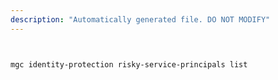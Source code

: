 ```yaml
---
description: "Automatically generated file. DO NOT MODIFY"
---
```


```bash


mgc identity-protection risky-service-principals list

```